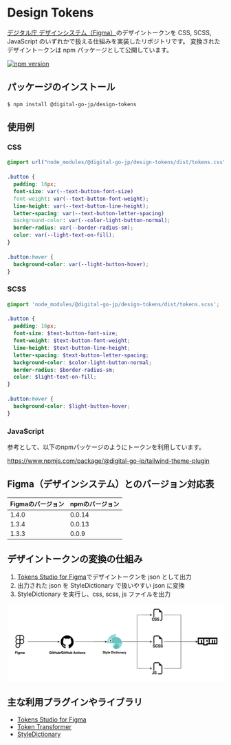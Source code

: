 # Design Tokens

[デジタル庁 デザインシステム（Figma）](https://www.figma.com/@jpdigitalagency)のデザイントークンを CSS, SCSS, JavaScript のいずれかで扱える仕組みを実装したリポジトリです。
変換されたデザイントークンは npm パッケージとして公開しています。

[![npm version](https://badge.fury.io/js/@digital-go-jp%2Fdesign-tokens.svg)](https://badge.fury.io/js/@digital-go-jp%2Fdesign-tokens)

## パッケージのインストール

```
$ npm install @digital-go-jp/design-tokens
```

## 使用例

### CSS

```css
@import url("node_modules/@digital-go-jp/design-tokens/dist/tokens.css");

.button {
  padding: 16px;
  font-size: var(--text-button-font-size)
  font-weight: var(--text-button-font-weight);
  line-height: var(--text-button-line-height);
  letter-spacing: var(--text-button-letter-spacing)
  background-color: var(--color-light-button-normal);
  border-radius: var(--border-radius-sm);
  color: var(--light-text-on-fill);
}

.button:hover {
  background-color: var(--light-button-hover);
}
```

### SCSS

```scss
@import 'node_modules/@digital-go-jp/design-tokens/dist/tokens.scss';

.button {
  padding: 16px;
  font-size: $text-button-font-size;
  font-weight: $text-button-font-weight;
  line-height: $text-button-line-height;
  letter-spacing: $text-button-letter-spacing;
  background-color: $color-light-button-normal;
  border-radius: $border-radius-sm;
  color: $light-text-on-fill;
}

.button:hover {
  background-color: $light-button-hover;
}
```

### JavaScript

参考として、以下のnpmパッケージのようにトークンを利用しています。

https://www.npmjs.com/package/@digital-go-jp/tailwind-theme-plugin

## Figma（デザインシステム）とのバージョン対応表

| Figmaのバージョン | npmのバージョン |
| ----------------- | --------------- |
| 1.4.0             | 0.0.14          |
| 1.3.4             | 0.0.13          |
| 1.3.3             | 0.0.9           |

## デザイントークンの変換の仕組み

1. [Tokens Studio for Figma](https://github.com/tokens-studio/figma-plugin)でデザイントークンを json として出力
2. 出力された json を StyleDictionary で扱いやすい json に変換
3. StyleDictionary を実行し、css, scss, js ファイルを出力

<img src="./public/sequence.png">

## 主な利用プラグインやライブラリ

- [Tokens Studio for Figma](https://github.com/tokens-studio/figma-plugin)
- [Token Transformer](https://github.com/tokens-studio/figma-plugin/tree/main/token-transformer)
- [StyleDictionary](https://github.com/amzn/style-dictionary)
